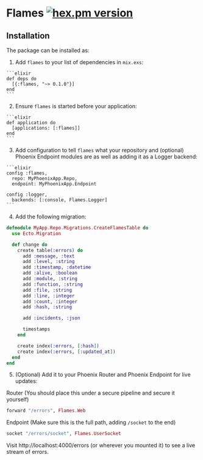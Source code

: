 # Flames [![hex.pm version](https://img.shields.io/hexpm/v/flames.svg)](https://hex.pm/packages/flames)



## Installation

The package can be installed as:

  1. Add `flames` to your list of dependencies in `mix.exs`:

    ```elixir
    def deps do
      [{:flames, "~> 0.1.0"}]
    end
    ```

  2. Ensure `flames` is started before your application:

    ```elixir
    def application do
      [applications: [:flames]]
    end
    ```

  3. Add configuration to tell `flames` what your repository and (optional) Phoenix Endpoint modules are as well as adding it as a Logger backend:

    ```elixir
    config :flames,
      repo: MyPhoenixApp.Repo,
      endpoint: MyPhoenixApp.Endpoint

    config :logger,
      backends: [:console, Flames.Logger]
    ```

  4. Add the following migration:

  ```elixir
  defmodule MyApp.Repo.Migrations.CreateFlamesTable do
    use Ecto.Migration

    def change do
      create table(:errors) do
        add :message, :text
        add :level, :string
        add :timestamp, :datetime
        add :alive, :boolean
        add :module, :string
        add :function, :string
        add :file, :string
        add :line, :integer
        add :count, :integer
        add :hash, :string

        add :incidents, :json

        timestamps
      end

      create index(:errors, [:hash])
      create index(:errors, [:updated_at])
    end
  end
  ```

  5. (Optional) Add it to your Phoenix Router and Phoenix Endpoint for live updates:

  Router (You should place this under a secure pipeline and secure it yourself)
  ```elixir
  forward "/errors", Flames.Web
  ```

  Endpoint (Make sure this is the full path, adding `/socket` to the end)
  ```elixir
  socket "/errors/socket", Flames.UserSocket
  ```


  Visit http://localhost:4000/errors (or wherever you mounted it) to see a live stream of errors.
